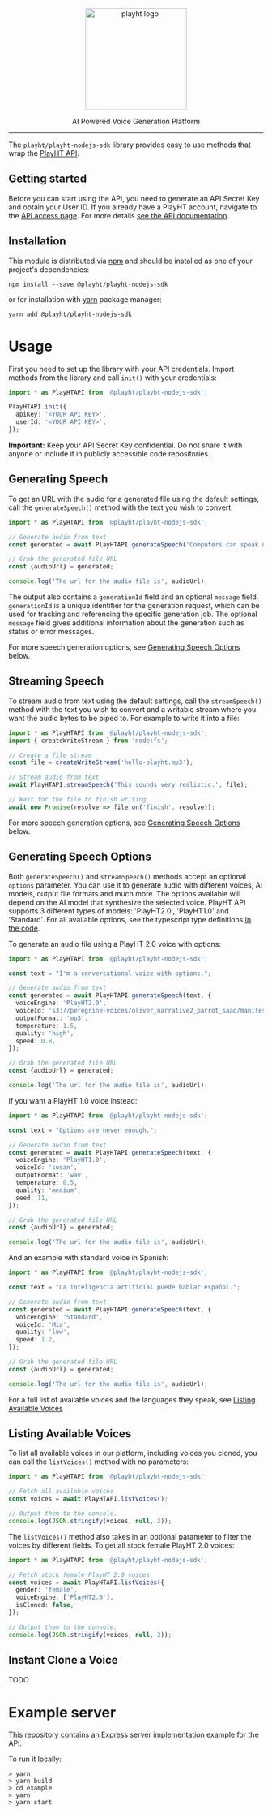 <div align="center">
  <a href="https://play.ht">
    <img
      width="200"
      alt="playht logo"
      src="https://github.com/playht/playht-nodejs-sdk/assets/3000200/f6385388-9f7d-4015-b900-f2340cc3fdff"
    />
  </a>
<p></p>
<p>AI Powered Voice Generation Platform</p>

</div>

---

The `playht/playht-nodejs-sdk` library provides easy to use methods that wrap the [PlayHT API](https://docs.play.ht/reference/api-getting-started).

## Getting started

Before you can start using the API, you need to generate an API Secret Key and obtain your User ID. If you already have a PlayHT account, navigate to the [API access page](https://play.ht/app/api-access). For more details [see the API documentation](https://docs.play.ht/reference/api-authentication#generating-your-api-secret-key-and-obtaining-your-user-id).

## Installation

This module is distributed via [npm](https://www.npmjs.com/) and
should be installed as one of your project's dependencies:

```shell
npm install --save @playht/playht-nodejs-sdk
```

or for installation with [yarn](https://yarnpkg.com/) package manager:

```
yarn add @playht/playht-nodejs-sdk
```

# Usage

First you need to set up the library with your API credentials. Import methods from the library and call `init()` with your credentials:

```ts
import * as PlayHTAPI from '@playht/playht-nodejs-sdk';

PlayHTAPI.init({
  apiKey: '<YOUR API KEY>',
  userId: '<YOUR API KEY>',
});
```

**Important:** Keep your API Secret Key confidential. Do not share it with anyone or include it in publicly accessible code repositories.

## Generating Speech

To get an URL with the audio for a generated file using the default settings, call the `generateSpeech()` method with the text you wish to convert.

```ts
import * as PlayHTAPI from '@playht/playht-nodejs-sdk';

// Generate audio from text
const generated = await PlayHTAPI.generateSpeech('Computers can speak now!');

// Grab the generated file URL
const {audioUrl} = generated;

console.log('The url for the audio file is', audioUrl);
```

The output also contains a `generationId` field and an optional `message` field. `generationId` is a unique identifier for the generation request, which can be used for tracking and referencing the specific generation job. The optional `message` field gives additional information about the generation such as status or error messages.

For more speech generation options, see [Generating Speech Options](#generating-speech-options) below.

## Streaming Speech

To stream audio from text using the default settings, call the `streamSpeech()` method with the text you wish to convert and a writable stream where you want the audio bytes to be piped to. For example to write it into a file:

```ts
import * as PlayHTAPI from '@playht/playht-nodejs-sdk';
import { createWriteStream } from 'node:fs';

// Create a file stream
const file = createWriteStream('hello-playht.mp3');

// Stream audio from text
await PlayHTAPI.streamSpeech('This sounds very realistic.', file);

// Wait for the file to finish writing
await new Promise(resolve => file.on('finish', resolve));
```

For more speech generation options, see [Generating Speech Options](#generating-speech-options) below.

## Generating Speech Options

Both `generateSpeech()`  and `streamSpeech()` methods accept an optional `options` parameter. You can use it to generate audio with different voices, AI models, output file formats and much more. The options available will depend on the AI model that synthesize the selected voice. PlayHT API supports 3 different types of models: 'PlayHT2.0', 'PlayHT1.0' and 'Standard'. For all available options, see the typescript type definitions [in the code](https://github.com/playht/playht-nodejs-sdk/blob/main/src/index.ts).

To generate an audio file using a PlayHT 2.0 voice with options:

```ts
import * as PlayHTAPI from '@playht/playht-nodejs-sdk';

const text = "I'm a conversational voice with options.";

// Generate audio from text
const generated = await PlayHTAPI.generateSpeech(text, {
  voiceEngine: 'PlayHT2.0',
  voiceId: 's3://peregrine-voices/oliver_narrative2_parrot_saad/manifest.json',
  outputFormat: 'mp3',
  temperature: 1.5,
  quality: 'high',
  speed: 0.8,
});

// Grab the generated file URL
const {audioUrl} = generated;

console.log('The url for the audio file is', audioUrl);
```

If you want a PlayHT 1.0 voice instead:

```ts
import * as PlayHTAPI from '@playht/playht-nodejs-sdk';

const text = "Options are never enough.";

// Generate audio from text
const generated = await PlayHTAPI.generateSpeech(text, {
  voiceEngine: 'PlayHT1.0',
  voiceId: 'susan',
  outputFormat: 'wav',
  temperature: 0.5,
  quality: 'medium',
  seed: 11,
});

// Grab the generated file URL
const {audioUrl} = generated;

console.log('The url for the audio file is', audioUrl);
```

And an example with standard voice in Spanish:

```ts
import * as PlayHTAPI from '@playht/playht-nodejs-sdk';

const text = "La inteligencia artificial puede hablar español.";

// Generate audio from text
const generated = await PlayHTAPI.generateSpeech(text, {
  voiceEngine: 'Standard',
  voiceId: 'Mia',
  quality: 'low',
  speed: 1.2,
});

// Grab the generated file URL
const {audioUrl} = generated;

console.log('The url for the audio file is', audioUrl);
```

For a full list of available voices and the languages they speak, see [Listing Available Voices](#listing-available-voices)

## Listing Available Voices

To list all available voices in our platform, including voices you cloned, you can call the `listVoices()` method with no parameters:

```ts
import * as PlayHTAPI from '@playht/playht-nodejs-sdk';

// Fetch all available voices
const voices = await PlayHTAPI.listVoices();

// Output them to the console.
console.log(JSON.stringify(voices, null, 2));
```

The `listVoices()` method also takes in an optional parameter to filter the voices by different fields. To get all stock female PlayHT 2.0 voices:

```ts
import * as PlayHTAPI from '@playht/playht-nodejs-sdk';

// Fetch stock female PlayHT 2.0 voices
const voices = await PlayHTAPI.listVoices({
  gender: 'female',
  voiceEngine: ['PlayHT2.0'],
  isCloned: false,
});

// Output them to the console.
console.log(JSON.stringify(voices, null, 2));
```

## Instant Clone a Voice

TODO

# Example server

This repository contains an [Express](https://expressjs.com/) server implementation example for the API.

To run it locally:

```console
> yarn
> yarn build
> cd example
> yarn
> yarn start
```
